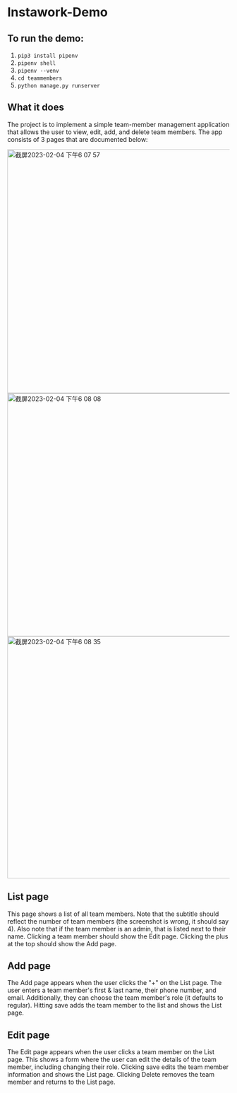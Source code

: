# Instawork-Demo


## To run the demo:
1. `pip3 install pipenv`
2. `pipenv shell`
3. `pipenv --venv`
4. `cd teammembers`
5. `python manage.py runserver`

## What it does
The project is to implement a simple team-member management application that allows the user to view, edit, add, and delete team members. The app consists of 3 pages that are documented below:

<img width="553" alt="截屏2023-02-04 下午6 07 57" src="https://user-images.githubusercontent.com/59899776/216801550-d11c90ba-773f-4eae-b8de-a164d4906a62.png">

<img width="551" alt="截屏2023-02-04 下午6 08 08" src="https://user-images.githubusercontent.com/59899776/216801557-60c5c3ee-fdd5-44bf-b85d-d3031bf51cc6.png">

<img width="549" alt="截屏2023-02-04 下午6 08 35" src="https://user-images.githubusercontent.com/59899776/216801563-8d24b4aa-bcf1-4e59-9dfd-c3dda9c9ecb9.png">

## List page
This page shows a list of all team members. Note that the subtitle should reflect the number of team members (the screenshot is wrong, it should say 4). Also note that if the team member is an admin, that is listed next to their name. Clicking a team member should show the Edit page. Clicking the plus at the top should show the Add page.

## Add page
The Add page appears when the user clicks the "+" on the List page. The user enters a team member's first & last name, their phone number, and email. Additionally, they can choose the team member's role (it defaults to regular). Hitting save adds the team member to the list and shows the List page.

## Edit page
The Edit page appears when the user clicks a team member on the List page. This shows a form where the user can edit the details of the team member, including changing their role. Clicking save edits the team member information and shows the List page. Clicking Delete removes the team member and returns to the List page.
